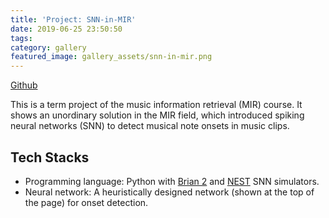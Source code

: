 ```yaml
---
title: 'Project: SNN-in-MIR'
date: 2019-06-25 23:50:50
tags:
category: gallery
featured_image: gallery_assets/snn-in-mir.png
---
```


[Github](https://github.com/gogoalexy/SNN-in-MIR)

This is a term project of the music information retrieval (MIR) course. It shows an unordinary 
solution in the MIR field, which introduced spiking neural networks (SNN) to detect musical note 
onsets in music clips.

## Tech Stacks
* Programming language: Python with [Brian 2](https://brian2.readthedocs.io/en/stable/index.html) 
and [NEST](https://www.nest-simulator.org/) SNN simulators.
* Neural network: A heuristically designed network (shown at the top of the page) for onset 
detection.
